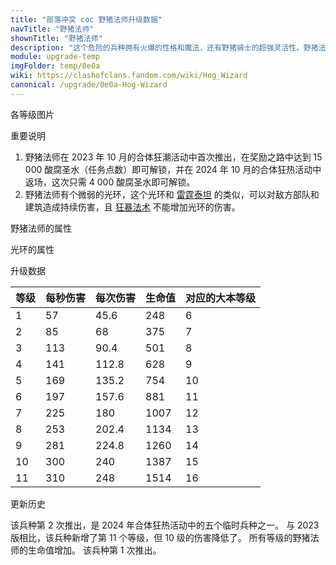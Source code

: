 ```yaml
---
title: "部落冲突 coc 野猪法师升级数据"
navTitle: "野猪法师"
shownTitle: "野猪法师"
description: "这个危险的兵种拥有火爆的性格和魔法，还有野猪骑士的超强灵活性。野猪法师的到来定会让敌方闻风丧胆！"
module: upgrade-temp
imgFolder: temp/0e0a
wiki: https://clashofclans.fandom.com/wiki/Hog_Wizard
canonical: /upgrade/0e0a-Hog-Wizard
---
```


<UnitInfo :folder="$frontmatter.imgFolder" imgSrc="Hog_Wizard_info.png" :imgAlt="$frontmatter.navTitle" :description="$frontmatter.description" />

<SmallTitle>各等级图片</SmallTitle>

<Panel>
    <UnitImgGroup :folder="$frontmatter.imgFolder">
        <UnitImg imgTitle="所有等级" imgSrc="Hog_Wizard1.png" />
    </UnitImgGroup>
</Panel>

<SmallTitle>重要说明</SmallTitle>

1. 野猪法师在 2023 年 10 月的合体狂潮活动中首次推出，在奖励之路中达到 15 000 酸腐圣水（任务点数）即可解锁，并在 2024 年 10 月的合体狂热活动中返场，这次只需 4 000 酸腐圣水即可解锁。
2. 野猪法师有个微弱的光环，这个光环和 [雷霆泰坦](/upgrade/000f-Electro-Titan) 的类似，可以对敌方部队和建筑造成持续伤害，且 [狂暴法术](/upgrade/0102-Rage-Spell) 不能增加光环的伤害。

<SmallTitle>野猪法师的属性</SmallTitle>

<UnitProperties>
    <UnitProperty pKey="部队类型" pValue="地面近战单位" />
    <UnitProperty pKey="攻击偏好" pValue="防御建筑" />
    <UnitProperty pKey="伤害类型" pValue="范围伤害" />
    <UnitProperty pKey="攻击的目标" pValue="地面和空中目标" />
    <UnitProperty pKey="占据人口" pValue="7" />
    <UnitProperty pKey="移动速度" pValue="3 格/秒" />
    <UnitProperty pKey="攻击速度" pValue="0.8 秒/次" />
    <UnitProperty pKey="攻击距离" pValue="3 格" />
    <UnitProperty pKey="所需训练营等级" pValue="1" />
    <UnitProperty pKey="所需大本等级" pValue="6" />
    <UnitProperty pKey="训练时间" pValue="66" trainingSystem="2022" />
</UnitProperties>

<SmallTitle>光环的属性</SmallTitle>

<UnitProperties>
    <UnitProperty pKey="作用类型" pValue="范围伤害 (地面和空中)" />
    <UnitProperty pKey="作用的目标" pValue="敌方部队和建筑" />
    <UnitProperty pKey="光环半径" pValue="1.2 格" />
    <UnitProperty pKey="光环攻击速度" pValue="0.4 秒/次" />
    <UnitProperty pKey="每秒伤害" pValue="7.5" />
    <UnitProperty pKey="每次伤害" pValue="3" />
    <UnitProperty pKey="伤害衰减" pValue="对英雄只有 25% 伤害" />
</UnitProperties>

<SmallTitle>升级数据</SmallTitle>

<UnitTable>

| 等级 | 每秒伤害 | 每次伤害 | 生命值 | 对应的大本等级 |
|  --- |   ---   |   ---   |   ---  |      ---     |
|   1  |    57   |   45.6  |   248  |       6      |
|   2  |    85   |   68    |   375  |       7      |
|   3  |   113   |   90.4  |   501  |       8      |
|   4  |   141   |  112.8  |   628  |       9      |
|   5  |   169   |  135.2  |   754  |      10      |
|   6  |   197   |  157.6  |   881  |      11      |
|   7  |   225   |  180    |  1007  |      12      |
|   8  |   253   |  202.4  |  1134  |      13      |
|   9  |   281   |  224.8  |  1260  |      14      |
|  10  |   300   |  240    |  1387  |      15      |
|  11  |   310   |  248    |  1514  |      16      |
</UnitTable>

<SmallTitle>更新历史</SmallTitle>

<Timeline>
    <TimelineItem date="2024/10/11">
        <TimelineRow>该兵种第 2 次推出，是 2024 年合体狂热活动中的五个临时兵种之一。</TimelineRow>
        <TimelineRow>与 2023 版相比，该兵种新增了第 11 个等级，但 10 级的伤害降低了。</TimelineRow>
    </TimelineItem>
    <TimelineItem date="2023/10/20">
        <TimelineRow>所有等级的野猪法师的生命值增加。</TimelineRow>
    </TimelineItem>
    <TimelineItem date="2023/10/13">
        <TimelineRow>该兵种第 1 次推出。</TimelineRow>
    </TimelineItem>
    <TimelineItem :historyBottom="true" />
</Timeline>